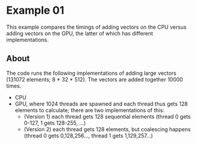 # Example 01
This example compares the timings of adding vectors on the CPU versus adding vectors on the GPU, the latter of which has different implementations.

## About
The code runs the following implementations of adding large vectors (131072 elements; 8 * 32 * 512). The vectors are added together 10000 times.

- CPU
- GPU, where 1024 threads are spawned and each thread thus gets 128 elements to calculate; there are two implementations of this:
  - (Version 1) each thread gets 128 sequential elements (thread 0 gets 0-127, 1 gets 128-255, ...)
  - (Version 2) each thread gets 128 elements, but coalescing happens (thread 0 gets 0,128,256..., thread 1 gets 1,129,257...)
